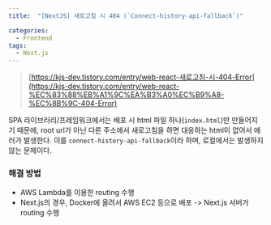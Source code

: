 ```yaml
---
title:  "[NextJS] 새로고침 시 404 (`Connect-history-api-fallback`)"

categories:
  - Frontend
tags:
  - Next.js
---
```


> [https://kjs-dev.tistory.com/entry/web-react-새로고침-시-404-Error](https://kjs-dev.tistory.com/entry/web-react-%EC%83%88%EB%A1%9C%EA%B3%A0%EC%B9%A8-%EC%8B%9C-404-Error)

SPA 라이브러리/프레임워크에서는 배포 시 html 파일 하나(`index.html`)만 만들어지기 때문에, root url가 아닌 다른 주소에서 새로고침을 하면 대응하는 html이 없어서 에러가 발생한다. 이를 `connect-history-api-fallback`이라 하며, 로컬에서는 발생하지 않는 문제이다.

### 해결 방법
- AWS Lambda를 이용한 routing 수행
- Next.js의 경우, Docker에 올려서 AWS EC2 등으로 배포 -> Next.js 서버가 routing 수행